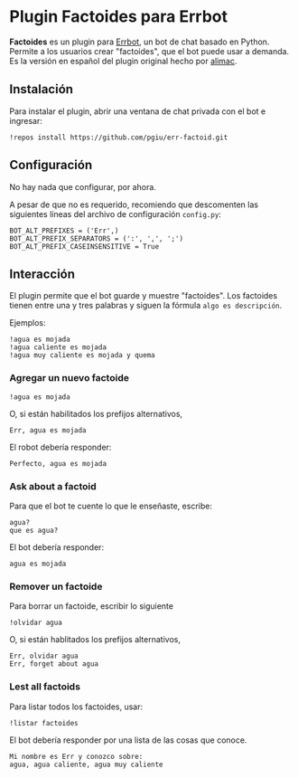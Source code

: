 
# Plugin Factoides para Errbot
**Factoides** es un plugin para [Errbot](http://errbot.io), un bot de chat basado en Python.
Permite a los usuarios crear "factoides", que el bot puede usar a demanda. 
Es la versión en español del plugin original hecho por [alimac](https://github.com/alimac/err-factoid).

## Instalación

Para instalar el plugin, abrir una ventana de chat privada con el bot e ingresar:

```
!repos install https://github.com/pgiu/err-factoid.git
```

## Configuración

No hay nada que configurar, por ahora.

A pesar de que no es requerido, recomiendo que descomenten las siguientes líneas del archivo de configuración `config.py`:

```
BOT_ALT_PREFIXES = ('Err',)
BOT_ALT_PREFIX_SEPARATORS = (':', ',', ';')
BOT_ALT_PREFIX_CASEINSENSITIVE = True
```

## Interacción

El plugin permite que el bot guarde y muestre "factoides". Los factoides tienen entre una y tres palabras y siguen la fórmula `algo es descripción`.

Ejemplos:

```
!agua es mojada
!agua caliente es mojada
!agua muy caliente es mojada y quema
```

### Agregar un nuevo factoide

```
!agua es mojada
```

O, si están habilitados los prefijos alternativos,

```
Err, agua es mojada
```

El robot debería responder:

```
Perfecto, agua es mojada
```

### Ask about a factoid

Para que el bot te cuente lo que le enseñaste, escribe:

```
agua?
que es agua?
```

El bot debería responder:

```
agua es mojada
```

### Remover un factoide

Para borrar un factoide, escribir lo siguiente

```
!olvidar agua
```

O, si están hablitados los prefijos alternativos,

```
Err, olvidar agua
Err, forget about agua
```

### Lest all factoids

Para listar todos los factoides, usar:

```
!listar factoides
```

El bot debería responder por una lista de las cosas que conoce.

```
Mi nombre es Err y conozco sobre:
agua, agua caliente, agua muy caliente
```
